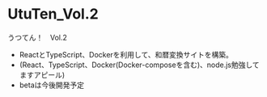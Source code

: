 # UtuTen_Vol.2
うつてん！　Vol.2  
 * ReactとTypeScript、Dockerを利用して、和暦変換サイトを構築。  
 * (React、TypeScript、Docker(Docker-composeを含む)、node.js勉強してますアピール)
 * betaは今後開発予定
